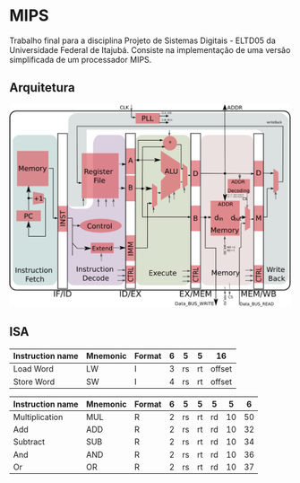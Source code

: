 # MIPS

Trabalho final para a disciplina Projeto de Sistemas Digitais - ELTD05 da
Universidade Federal de Itajubá. Consiste na implementação de uma versão
simplificada de um processador MIPS.

## Arquitetura

![Arquitetura do processador MIPS](Architecture.svg)

## ISA

| Instruction name | Mnemonic | Format | 6 | 5  | 5  | 16     |
| ---------------- | -------- | ------ | - | -- | -- | ------ |
| Load Word        | LW       | I      | 3 | rs | rt | offset |
| Store Word       | SW       | I      | 4 | rs | rt | offset |


| Instruction name | Mnemonic | Format | 6 | 5  | 5  | 5  | 5  | 6  |
| ---------------- | -------- | ------ | - | -- | -- | -- | -- | -- |
| Multiplication   | MUL      | R      | 2 | rs | rt | rd | 10 | 50 |
| Add              | ADD      | R      | 2 | rs | rt | rd | 10 | 32 |
| Subtract         | SUB      | R      | 2 | rs | rt | rd | 10 | 34 |
| And              | AND      | R      | 2 | rs | rt | rd | 10 | 36 |
| Or               | OR       | R      | 2 | rs | rt | rd | 10 | 37 |

